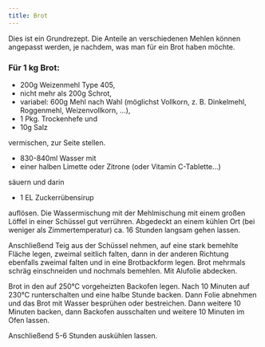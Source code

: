 ```yaml
---
title: Brot
---
```


Dies ist ein Grundrezept. Die Anteile an verschiedenen Mehlen
können angepasst werden, je nachdem, was man für ein Brot haben
möchte.

### Für 1 kg Brot:

* 200g Weizenmehl Type 405,
* nicht mehr als 200g Schrot,
* variabel: 600g Mehl nach Wahl (möglichst Vollkorn, z. B. Dinkelmehl,
  Roggenmehl, Weizenvollkorn, ...),
* 1 Pkg. Trockenhefe und
* 10g Salz

vermischen, zur Seite stellen.

* 830-840ml Wasser mit
* einer halben Limette oder Zitrone (oder Vitamin C-Tablette...)

säuern und darin

* 1 EL Zuckerrübensirup

auflösen. Die Wassermischung mit der Mehlmischung mit einem großen Löffel in
einer Schüssel gut verrühren. Abgedeckt an einem kühlen Ort (bei weniger als
Zimmertemperatur) ca.  16 Stunden langsam gehen lassen.

Anschließend Teig aus der Schüssel nehmen, auf eine stark bemehlte Fläche legen,
zweimal seitlich falten, dann in der anderen Richtung ebenfalls zweimal falten
und in eine Brotbackform legen. Brot mehrmals schräg einschneiden und nochmals
bemehlen. Mit Alufolie abdecken.

Brot in den auf 250°C vorgeheizten Backofen legen. Nach 10 Minuten auf 230°C
runterschalten und eine halbe Stunde backen. Dann Folie abnehmen und das Brot
mit Wasser besprühen oder bestreichen. Dann weitere 10 Minuten backen, dann
Backofen ausschalten und weitere 10 Minuten im Ofen lassen.

Anschließend 5-6 Stunden auskühlen lassen.
